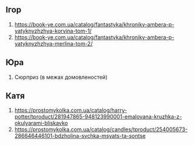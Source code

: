 ## Ігор
1. https://book-ye.com.ua/catalog/fantastyka/khroniky-ambera-p-yatyknyzhzhya-korvina-tom-1/
2. https://book-ye.com.ua/catalog/fantastyka/khroniky-ambera-p-yatyknyzhzhya-merlina-tom-2/

## Юра
1. Сюрприз (в межах домовленостей)

## Катя
1. https://prostomykolka.com.ua/catalog/harry-potter/tproduct/281947865-948123990001-emalovana-kruzhka-z-okulyarami-bliskavko
2. https://prostomykolka.com.ua/catalog/candles/tproduct/254005673-286646446101-bdzholina-svchka-msyats-ta-sontse
